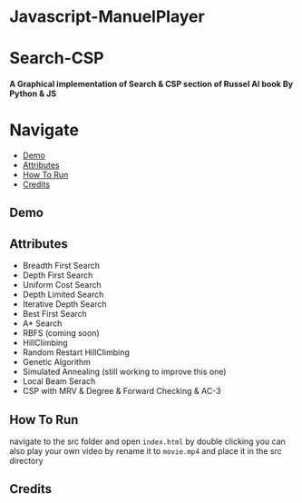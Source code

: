 # Javascript-ManuelPlayer

# Search-CSP

#### A Graphical  implementation of Search &amp; CSP section of Russel AI book By Python & JS



# Navigate

* [Demo](#Demo)
* [Attributes](#Attributes)
* [How To Run](#How-To-Run)
* [Credits](#Credits)




## Demo


## Attributes
* Breadth First Search
* Depth First Search
* Uniform Cost Search
* Depth Limited Search
* Iterative Depth Search
* Best First Search
* A* Search
* RBFS (coming soon)
* HillClimbing
* Random Restart HillClimbing
* Genetic Algorithm
* Simulated Annealing (still working to improve this one)
* Local Beam Serach
* CSP with MRV & Degree & Forward Checking & AC-3


## How To Run
navigate to the src folder and open <code>index.html</code> by double clicking
you can also play your own video by rename it to <code>movie.mp4</code> and place it in the src directory

## Credits

